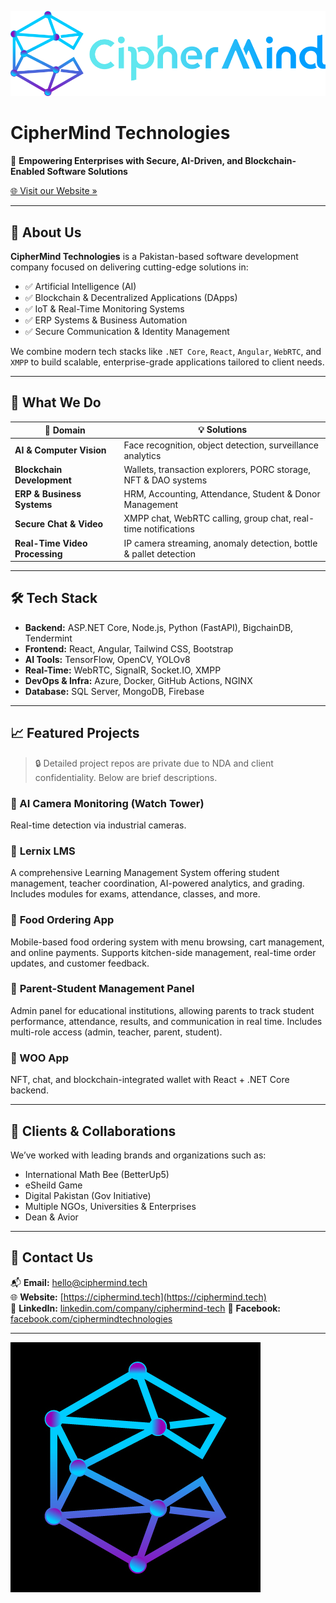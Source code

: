 ![CipherMind Logo](./logo.png)

# CipherMind Technologies

🚀 **Empowering Enterprises with Secure, AI-Driven, and Blockchain-Enabled Software Solutions**

[🌐 Visit our Website »](https://ciphermind.tech)

---

## 🏢 About Us

**CipherMind Technologies** is a Pakistan-based software development company focused on delivering cutting-edge solutions in:

- ✅ Artificial Intelligence (AI)
- ✅ Blockchain & Decentralized Applications (DApps)
- ✅ IoT & Real-Time Monitoring Systems
- ✅ ERP Systems & Business Automation
- ✅ Secure Communication & Identity Management

We combine modern tech stacks like `.NET Core`, `React`, `Angular`, `WebRTC`, and `XMPP` to build scalable, enterprise-grade applications tailored to client needs.

---

## 🧠 What We Do

| 🧩 Domain | 💡 Solutions |
|----------|--------------|
| **AI & Computer Vision** | Face recognition, object detection, surveillance analytics |
| **Blockchain Development** | Wallets, transaction explorers, PORC storage, NFT & DAO systems |
| **ERP & Business Systems** | HRM, Accounting, Attendance, Student & Donor Management |
| **Secure Chat & Video** | XMPP chat, WebRTC calling, group chat, real-time notifications |
| **Real-Time Video Processing** | IP camera streaming, anomaly detection, bottle & pallet detection |

---

## 🛠️ Tech Stack

- **Backend:** ASP.NET Core, Node.js, Python (FastAPI), BigchainDB, Tendermint
- **Frontend:** React, Angular, Tailwind CSS, Bootstrap
- **AI Tools:** TensorFlow, OpenCV, YOLOv8
- **Real-Time:** WebRTC, SignalR, Socket.IO, XMPP
- **DevOps & Infra:** Azure, Docker, GitHub Actions, NGINX
- **Database:** SQL Server, MongoDB, Firebase

---

## 📈 Featured Projects

> 🔒 Detailed project repos are private due to NDA and client confidentiality. Below are brief descriptions.

### 🔹 AI Camera Monitoring (Watch Tower)
Real-time detection via industrial cameras.

### 🔹 **Lernix LMS**
A comprehensive Learning Management System offering student management, teacher coordination, AI-powered analytics, and grading. Includes modules for exams, attendance, classes, and more.

### 🔹 **Food Ordering App**
Mobile-based food ordering system with menu browsing, cart management, and online payments. Supports kitchen-side management, real-time order updates, and customer feedback.

### 🔹 **Parent-Student Management Panel**
Admin panel for educational institutions, allowing parents to track student performance, attendance, results, and communication in real time. Includes multi-role access (admin, teacher, parent, student).

### 🔹 WOO App
NFT, chat, and blockchain-integrated wallet with React + .NET Core backend.

---

## 🤝 Clients & Collaborations

We’ve worked with leading brands and organizations such as:

- International Math Bee (BetterUp5)
- eSheild Game
- Digital Pakistan (Gov Initiative)
- Multiple NGOs, Universities & Enterprises
- Dean & Avior 

---

## 💼 Contact Us

📬 **Email:** hello@ciphermind.tech  
🌐 **Website:** [https://ciphermind.tech](https://ciphermind.tech)  
🔗 **LinkedIn:** [linkedin.com/company/ciphermind-tech](https://linkedin.com/company/ciphermind-tech)
🔗 **Facebook:** [facebook.com/ciphermindtechnologies](https://www.facebook.com/ciphermindtechnologies)


---

![CipherMind Logo](./profile_logo.jpg)

